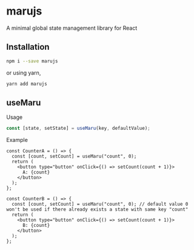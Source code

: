 # marujs

A minimal global state management library for React

## Installation

```bash
npm i --save marujs
```

or using yarn,

```bash
yarn add marujs
```

## useMaru

Usage

```typescript
const [state, setState] = useMaru(key, defaultValue);
```

Example

```tsx
const CounterA = () => {
  const [count, setCount] = useMaru("count", 0);
  return (
    <button type="button" onClick={() => setCount(count + 1)}>
      A: {count}
    </button>
  );
};

const CounterB = () => {
  const [count, setCount] = useMaru("count", 0); // default value 0 won't be used if there already exists a state with same key "count"
  return (
    <button type="button" onClick={() => setCount(count + 1)}>
      B: {count}
    </button>
  );
};
```
